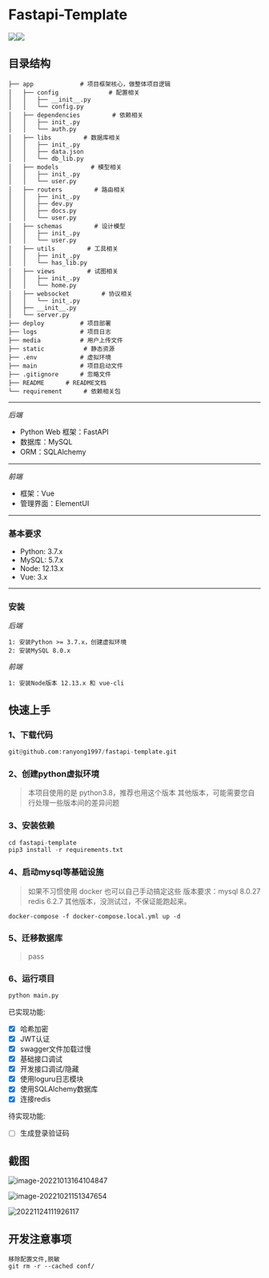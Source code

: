 # Fastapi-Template

[![](https://img.shields.io/badge/Python-3.8-red.svg)](https://www.python.org/downloads)[![](https://img.shields.io/badge/FastAPI-0.75-yellowgreen.svg)](https://fastapi.tiangolo.com/)

## 目录结构

```
├── app	            # 项目框架核心，做整体项目逻辑
│   ├── config              # 配置相关
│   │   ├── __init__.py
│   │   └── config.py 
│   ├── dependencies         # 依赖相关
│   │   ├── init_.py
│   │   └── auth.py
│   ├── libs         # 数据库相关 
│   │   ├── init_.py
│   │   ├── data.json
│   │   └── db_lib.py
│   ├── models         # 模型相关 
│   │   ├── init_.py
│   │   └── user.py
│   ├── routers         # 路由相关 
│   │   ├── init_.py
│   │   ├── dev.py
│   │   ├── docs.py
│   │   └── user.py
│   ├── schemas         # 设计模型
│   │   ├── init_.py
│   │   └── user.py
│   ├── utils         # 工具相关
│   │   ├── init_.py
│   │   └── has_lib.py
│   ├── views         # 试图相关
│   │   ├── init_.py
│   │   └── home.py
│   ├── websocket         # 协议相关
│   │   └── init_.py
│   ├── __init__.py
│   └── server.py
├── deploy	        # 项目部署
├── logs	        # 项目日志
├── media	        # 用户上传文件
├── static           # 静态资源
├── .env	        # 虚拟环境
├── main	        # 项目启动文件
├── .gitignore      # 忽略文件
├── README      # README文档
└── requirement      # 依赖相关包
```

---
*后端*

* Python Web 框架：FastAPI
* 数据库：MySQL
* ORM：SQLAlchemy

---
*前端*

* 框架：Vue
* 管理界面：ElementUI

---

### 基本要求

* Python: 3.7.x
* MySQL: 5.7.x
* Node: 12.13.x
* Vue: 3.x

---

### 安装

*后端*

```
1: 安装Python >= 3.7.x，创建虚拟环境
2: 安装MySQL 8.0.x
```

*前端*

```
1: 安装Node版本 12.13.x 和 vue-cli
```

## 快速上手

### 1、下载代码

```python
git@github.com:ranyong1997/fastapi-template.git
```

### 2、创建python虚拟环境

> 本项目使用的是 python3.8，推荐也用这个版本 其他版本，可能需要您自行处理一些版本间的差异问题

### 3、安装依赖

```python
cd fastapi-template
pip3 install -r requirements.txt
```
### 4、启动mysql等基础设施
> 如果不习惯使用 docker 也可以自己手动搞定这些
版本要求：mysql 8.0.27 redis 6.2.7
其他版本，没测试过，不保证能跑起来。
```dockerfile
docker-compose -f docker-compose.local.yml up -d
```
### 5、迁移数据库
>pass
### 6、运行项目
```python
python main.py
```
已实现功能:
- [x] 哈希加密
- [x] JWT认证 
- [x] swagger文件加载过慢
- [X] 基础接口调试
- [X] 开发接口调试/隐藏
- [X] 使用loguru日志模块
- [X] 使用SQLAlchemy数据库
- [X] 连接redis

待实现功能:
- [ ] 生成登录验证码

## 截图
![image-20221013164104847](https://cdn.jsdelivr.net/gh/ranyong1997/image_collect@main/img/202210131641293.png)

![image-20221021151347654](https://cdn.jsdelivr.net/gh/ranyong1997/image_collect@main/img/202210211513751.png)

![20221124111926117](https://cdn.jsdelivr.net/gh/ranyong1997/image_collect@main/img/202211241119334.png)

## 开发注意事项
```shell
移除配置文件,脱敏
git rm -r --cached conf/
```